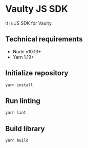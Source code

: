 # Vaulty JS SDK

It is JS SDK for Vaulty.

## Technical requirements

 - Node v10.13+
 - Yarn 1.19+

## Initialize repository

```sh
yarn install
```

## Run linting

```sh
yarn lint
```

## Build library

```sh
yarn build
```
